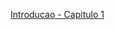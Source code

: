 [Introducao - Capitulo 1](src/Books/Skin%20in%20the%20game/Skin%20in%20the%20game%20-%20Chapter%201.md)
